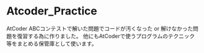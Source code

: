 # Atcoder_Practice
AtCoder ABCコンテストで解いた問題でコードが汚くなった or 解けなかった問題を復習する為に作りました。
他にもAtCoderで使うプログラムのテクニック等をまとめる保管庫として使います。